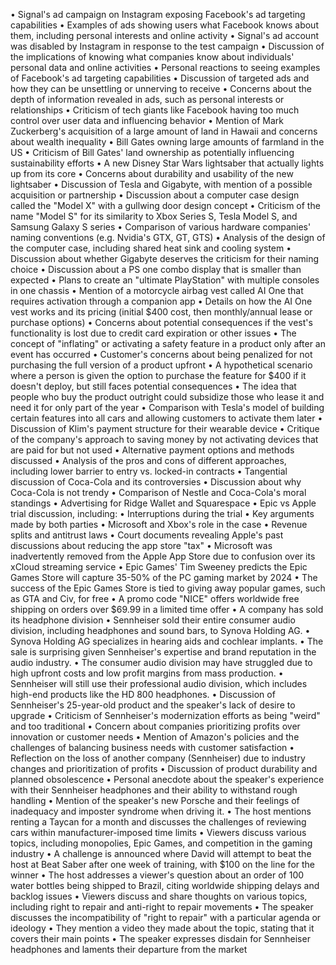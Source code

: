 • Signal's ad campaign on Instagram exposing Facebook's ad targeting capabilities
• Examples of ads showing users what Facebook knows about them, including personal interests and online activity
• Signal's ad account was disabled by Instagram in response to the test campaign
• Discussion of the implications of knowing what companies know about individuals' personal data and online activities
• Personal reactions to seeing examples of Facebook's ad targeting capabilities
• Discussion of targeted ads and how they can be unsettling or unnerving to receive
• Concerns about the depth of information revealed in ads, such as personal interests or relationships
• Criticism of tech giants like Facebook having too much control over user data and influencing behavior
• Mention of Mark Zuckerberg's acquisition of a large amount of land in Hawaii and concerns about wealth inequality
• Bill Gates owning large amounts of farmland in the US
• Criticism of Bill Gates' land ownership as potentially influencing sustainability efforts
• A new Disney Star Wars lightsaber that actually lights up from its core
• Concerns about durability and usability of the new lightsaber
• Discussion of Tesla and Gigabyte, with mention of a possible acquisition or partnership
• Discussion about a computer case design called the "Model X" with a gullwing door design concept
• Criticism of the name "Model S" for its similarity to Xbox Series S, Tesla Model S, and Samsung Galaxy S series
• Comparison of various hardware companies' naming conventions (e.g. Nvidia's GTX, GT, GTS)
• Analysis of the design of the computer case, including shared heat sink and cooling system
• Discussion about whether Gigabyte deserves the criticism for their naming choice
• Discussion about a PS one combo display that is smaller than expected
• Plans to create an "ultimate PlayStation" with multiple consoles in one chassis
• Mention of a motorcycle airbag vest called AI One that requires activation through a companion app
• Details on how the AI One vest works and its pricing (initial $400 cost, then monthly/annual lease or purchase options)
• Concerns about potential consequences if the vest's functionality is lost due to credit card expiration or other issues
• The concept of "inflating" or activating a safety feature in a product only after an event has occurred
• Customer's concerns about being penalized for not purchasing the full version of a product upfront
• A hypothetical scenario where a person is given the option to purchase the feature for $400 if it doesn't deploy, but still faces potential consequences
• The idea that people who buy the product outright could subsidize those who lease it and need it for only part of the year
• Comparison with Tesla's model of building certain features into all cars and allowing customers to activate them later
• Discussion of Klim's payment structure for their wearable device
• Critique of the company's approach to saving money by not activating devices that are paid for but not used
• Alternative payment options and methods discussed
• Analysis of the pros and cons of different approaches, including lower barrier to entry vs. locked-in contracts
• Tangential discussion of Coca-Cola and its controversies
• Discussion about why Coca-Cola is not trendy
• Comparison of Nestle and Coca-Cola's moral standings
• Advertising for Ridge Wallet and Squarespace
• Epic vs Apple trial discussion, including:
  • Interruptions during the trial
  • Key arguments made by both parties
  • Microsoft and Xbox's role in the case
  • Revenue splits and antitrust laws
• Court documents revealing Apple's past discussions about reducing the app store "tax"
• Microsoft was inadvertently removed from the Apple App Store due to confusion over its xCloud streaming service
• Epic Games' Tim Sweeney predicts the Epic Games Store will capture 35-50% of the PC gaming market by 2024
• The success of the Epic Games Store is tied to giving away popular games, such as GTA and Civ, for free
• A promo code "NICE" offers worldwide free shipping on orders over $69.99 in a limited time offer
• A company has sold its headphone division
• Sennheiser sold their entire consumer audio division, including headphones and sound bars, to Synova Holding AG.
• Synova Holding AG specializes in hearing aids and cochlear implants.
• The sale is surprising given Sennheiser's expertise and brand reputation in the audio industry.
• The consumer audio division may have struggled due to high upfront costs and low profit margins from mass production.
• Sennheiser will still use their professional audio division, which includes high-end products like the HD 800 headphones.
• Discussion of Sennheiser's 25-year-old product and the speaker's lack of desire to upgrade
• Criticism of Sennheiser's modernization efforts as being "weird" and too traditional
• Concern about companies prioritizing profits over innovation or customer needs
• Mention of Amazon's policies and the challenges of balancing business needs with customer satisfaction
• Reflection on the loss of another company (Sennheiser) due to industry changes and prioritization of profits
• Discussion of product durability and planned obsolescence
• Personal anecdote about the speaker's experience with their Sennheiser headphones and their ability to withstand rough handling
• Mention of the speaker's new Porsche and their feelings of inadequacy and imposter syndrome when driving it.
• The host mentions renting a Taycan for a month and discusses the challenges of reviewing cars within manufacturer-imposed time limits
• Viewers discuss various topics, including monopolies, Epic Games, and competition in the gaming industry
• A challenge is announced where David will attempt to beat the host at Beat Saber after one week of training, with $100 on the line for the winner
• The host addresses a viewer's question about an order of 100 water bottles being shipped to Brazil, citing worldwide shipping delays and backlog issues
• Viewers discuss and share thoughts on various topics, including right to repair and anti-right to repair movements
• The speaker discusses the incompatibility of "right to repair" with a particular agenda or ideology
• They mention a video they made about the topic, stating that it covers their main points
• The speaker expresses disdain for Sennheiser headphones and laments their departure from the market